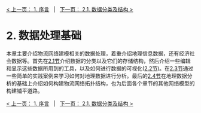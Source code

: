 [< 上一页： 1. 序言](chapter1/1.introduction.md)  &nbsp; |  &nbsp;  [下一页： 2.1. 数据分类及结构 >](chapter2/2.1.data_structure.md)

# 2. 数据处理基础
本章主要介绍物流网络建模相关的数据处理，着重介绍地理信息数据，还有经济社会数据等。首先在[2.1节](chapter2/2.1.data_structure.md)介绍数据的分类以及它们的存储结构，然后介绍一些编辑和显示这些数据所用到的工具，以及如何进行数据的可视化([2.2节](chapter2/2.2.data_visualization.md))。在[2.3节](chapter2/2.3.data_analysis.md)通过一些简单的实践案例来学习如何对地理数据进行分析。最后的[2.4节](chapter2/2.4.network_topology.md)在地理数据分析的基础上介绍如何构建物流网络拓扑结构，也为后面各个章节的其他网络模型的构建铺平道路。

[< 上一页： 1. 序言](chapter1/1.introduction.md)  &nbsp; |  &nbsp;  [下一页： 2.1. 数据分类及结构 >](chapter2/2.1.data_structure.md)
